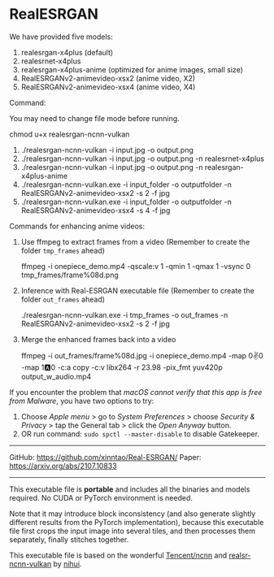# RealESRGAN

We have provided five models:

1. realesrgan-x4plus  (default)
2. realesrnet-x4plus
3. realesrgan-x4plus-anime (optimized for anime images, small size)
4. RealESRGANv2-animevideo-xsx2 (anime video, X2)
5. RealESRGANv2-animevideo-xsx4 (anime video, X4)

Command:

You may need to change file mode before running.

chmod u+x realesrgan-ncnn-vulkan

1. ./realesrgan-ncnn-vulkan -i input.jpg -o output.png
2. ./realesrgan-ncnn-vulkan -i input.jpg -o output.png -n realesrnet-x4plus
3. ./realesrgan-ncnn-vulkan -i input.jpg -o output.png -n realesrgan-x4plus-anime
4. ./realesrgan-ncnn-vulkan.exe -i input_folder -o outputfolder -n RealESRGANv2-animevideo-xsx2 -s 2 -f jpg
5. ./realesrgan-ncnn-vulkan.exe -i input_folder -o outputfolder -n RealESRGANv2-animevideo-xsx4 -s 4 -f jpg


Commands for enhancing anime videos:

1. Use ffmpeg to extract frames from a video (Remember to create the folder `tmp_frames` ahead)

    ffmpeg -i onepiece_demo.mp4 -qscale:v 1 -qmin 1 -qmax 1 -vsync 0 tmp_frames/frame%08d.png

2. Inference with Real-ESRGAN executable file (Remember to create the folder `out_frames` ahead)

    ./realesrgan-ncnn-vulkan.exe -i tmp_frames -o out_frames -n RealESRGANv2-animevideo-xsx2 -s 2 -f jpg

3. Merge the enhanced frames back into a video

    ffmpeg -i out_frames/frame%08d.jpg -i onepiece_demo.mp4 -map 0:v:0 -map 1:a:0 -c:a copy -c:v libx264 -r 23.98 -pix_fmt yuv420p output_w_audio.mp4


If you encounter the problem that *macOS cannot verify that this app is free from Malware*, you have two options to try:

1. Choose *Apple menu* > go to *System Preferences* > choose *Security & Privacy* > tap the General tab > click the *Open Anyway* button.
2. OR run command:  `sudo spctl --master-disable`  to disable Gatekeeper.

------------------------

GitHub: https://github.com/xinntao/Real-ESRGAN/
Paper: https://arxiv.org/abs/2107.10833

------------------------

This executable file is **portable** and includes all the binaries and models required. No CUDA or PyTorch environment is needed.

Note that it may introduce block inconsistency (and also generate slightly different results from the PyTorch implementation), because this executable file first crops the input image into several tiles, and then processes them separately, finally stitches together.

This executable file is based on the wonderful [Tencent/ncnn](https://github.com/Tencent/ncnn) and [realsr-ncnn-vulkan](https://github.com/nihui/realsr-ncnn-vulkan) by [nihui](https://github.com/nihui).
